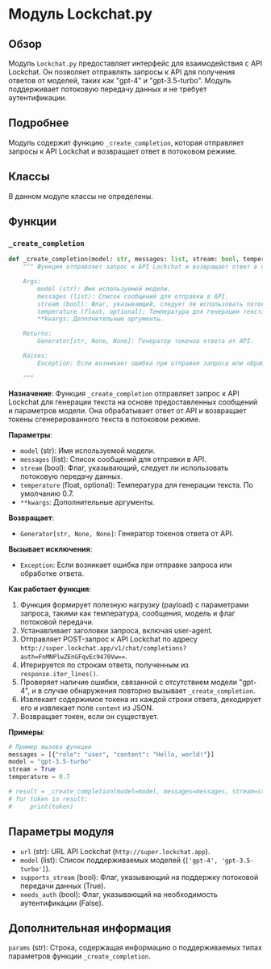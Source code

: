 # Модуль Lockchat.py

## Обзор

Модуль `Lockchat.py` предоставляет интерфейс для взаимодействия с API Lockchat. Он позволяет отправлять запросы к API для получения ответов от моделей, таких как "gpt-4" и "gpt-3.5-turbo". Модуль поддерживает потоковую передачу данных и не требует аутентификации.

## Подробнее

Модуль содержит функцию `_create_completion`, которая отправляет запросы к API Lockchat и возвращает ответ в потоковом режиме.

## Классы

В данном модуле классы не определены.

## Функции

### `_create_completion`

```python
def _create_completion(model: str, messages: list, stream: bool, temperature: float = 0.7, **kwargs):
    """ Функция отправляет запрос к API Lockchat и возвращает ответ в потоковом режиме.

    Args:
        model (str): Имя используемой модели.
        messages (list): Список сообщений для отправки в API.
        stream (bool): Флаг, указывающий, следует ли использовать потоковую передачу данных.
        temperature (float, optional): Температура для генерации текста. По умолчанию 0.7.
        **kwargs: Дополнительные аргументы.

    Returns:
        Generator[str, None, None]: Генератор токенов ответа от API.

    Raises:
        Exception: Если возникает ошибка при отправке запроса или обработке ответа.

    """
```

**Назначение**:
Функция `_create_completion` отправляет запрос к API Lockchat для генерации текста на основе предоставленных сообщений и параметров модели. Она обрабатывает ответ от API и возвращает токены сгенерированного текста в потоковом режиме.

**Параметры**:
- `model` (str): Имя используемой модели.
- `messages` (list): Список сообщений для отправки в API.
- `stream` (bool): Флаг, указывающий, следует ли использовать потоковую передачу данных.
- `temperature` (float, optional): Температура для генерации текста. По умолчанию 0.7.
- `**kwargs`: Дополнительные аргументы.

**Возвращает**:
- `Generator[str, None, None]`: Генератор токенов ответа от API.

**Вызывает исключения**:
- `Exception`: Если возникает ошибка при отправке запроса или обработке ответа.

**Как работает функция**:
1. Функция формирует полезную нагрузку (payload) с параметрами запроса, такими как температура, сообщения, модель и флаг потоковой передачи.
2. Устанавливает заголовки запроса, включая user-agent.
3. Отправляет POST-запрос к API Lockchat по адресу `http://super.lockchat.app/v1/chat/completions?auth=FnMNPlwZEnGFqvEc9470Vw==`.
4. Итерируется по строкам ответа, полученным из `response.iter_lines()`.
5. Проверяет наличие ошибки, связанной с отсутствием модели "gpt-4", и в случае обнаружения повторно вызывает `_create_completion`.
6. Извлекает содержимое токена из каждой строки ответа, декодирует его и извлекает поле `content` из JSON.
7. Возвращает токен, если он существует.

**Примеры**:
```python
# Пример вызова функции
messages = [{"role": "user", "content": "Hello, world!"}]
model = "gpt-3.5-turbo"
stream = True
temperature = 0.7

# result = _create_completion(model=model, messages=messages, stream=stream, temperature=temperature)
# for token in result:
#     print(token)
```

## Параметры модуля

- `url` (str): URL API Lockchat (`http://super.lockchat.app`).
- `model` (list): Список поддерживаемых моделей (`['gpt-4', 'gpt-3.5-turbo']`).
- `supports_stream` (bool): Флаг, указывающий на поддержку потоковой передачи данных (True).
- `needs_auth` (bool): Флаг, указывающий на необходимость аутентификации (False).

## Дополнительная информация

`params` (str): Строка, содержащая информацию о поддерживаемых типах параметров функции `_create_completion`.